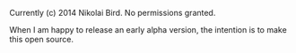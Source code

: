 Currently (c) 2014 Nikolai Bird. No permissions granted.

When I am happy to release an early alpha version, the intention is to make this open source.
